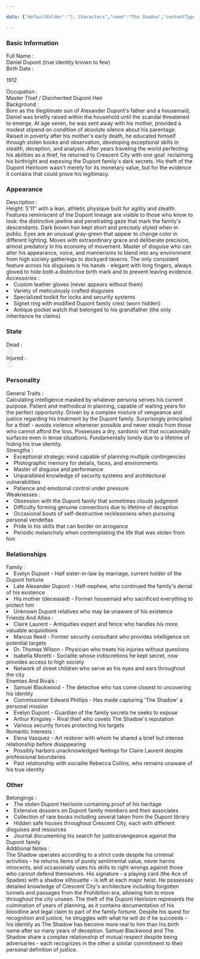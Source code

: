 ```yaml
---

data: {"defaultFolder":"1. Characters","name":"The Shadow","contentType":"","template":{"BasicInformation":{"FullName":{"value":"Daniel Dupont (true identity known to few)","type":"text"},"BirthDate":{"value":"<p>1912</p>","type":"text"},"DeathDate":{"value":null,"type":"text"},"Occupation":{"value":"Master Thief / Disinherited Dupont Heir","type":"text"},"Background":{"value":"Born as the illegitimate son of Alexander Dupont's father and a housemaid, Daniel was briefly raised within the household until the scandal threatened to emerge. At age seven, he was sent away with his mother, provided a modest stipend on condition of absolute silence about his parentage. Raised in poverty after his mother's early death, he educated himself through stolen books and observation, developing exceptional skills in stealth, deception, and analysis. After years traveling the world perfecting his abilities as a thief, he returned to Crescent City with one goal: reclaiming his birthright and exposing the Dupont family's dark secrets. His theft of the Dupont Heirloom wasn't merely for its monetary value, but for the evidence it contains that could prove his legitimacy.","type":"textarea"}},"Appearance":{"Description":{"value":"Height: 5'11\" with a lean, athletic physique built for agility and stealth. Features reminiscent of the Dupont lineage are visible to those who know to look: the distinctive jawline and penetrating gaze that mark the family's descendants. Dark brown hair kept short and precisely styled when in public. Eyes are an unusual gray-green that appear to change color in different lighting. Moves with extraordinary grace and deliberate precision, almost predatory in his economy of movement. Master of disguise who can alter his appearance, voice, and mannerisms to blend into any environment from high society gatherings to dockyard taverns. The only consistent feature across his disguises is his hands - elegant with long fingers, always gloved to hide both a distinctive birth mark and to prevent leaving evidence.","type":"textarea"},"Accessories":{"value":["Custom leather gloves (never appears without them)","Variety of meticulously crafted disguises","Specialized toolkit for locks and security systems","Signet ring with modified Dupont family crest (worn hidden)","Antique pocket watch that belonged to his grandfather (the only inheritance he claims)"],"type":"array:text"}},"State":{"Dead":{"value":false,"type":"boolean"},"Injured":{"value":false,"type":"boolean"}},"Personality":{"GeneralTraits":{"value":"Calculating intelligence masked by whatever persona serves his current purpose. Patient and methodical in planning, capable of waiting years for the perfect opportunity. Driven by a complex mixture of vengeance and justice regarding his treatment by the Dupont family. Surprisingly principled for a thief - avoids violence whenever possible and never steals from those who cannot afford the loss. Possesses a dry, sardonic wit that occasionally surfaces even in tense situations. Fundamentally lonely due to a lifetime of hiding his true identity.","type":"textarea"},"Strengths":{"value":["Exceptional strategic mind capable of planning multiple contingencies","Photographic memory for details, faces, and environments","Master of disguise and performance","Unparalleled knowledge of security systems and architectural vulnerabilities","Patience and emotional control under pressure"],"type":"array:text"},"Weaknesses":{"value":["Obsession with the Dupont family that sometimes clouds judgment","Difficulty forming genuine connections due to lifetime of deception","Occasional bouts of self-destructive recklessness when pursuing personal vendettas","Pride in his skills that can border on arrogance","Periodic melancholy when contemplating the life that was stolen from him"],"type":"array:text"}},"Relationships":{"Family":{"value":["Evelyn Dupont - Half sister-in-law by marriage, current holder of the Dupont fortune","Late Alexander Dupont - Half-nephew, who continued the family's denial of his existence","His mother (deceased) - Former housemaid who sacrificed everything to protect him","Unknown Dupont relatives who may be unaware of his existence"],"type":"array:text"},"FriendsAndAllies":{"value":["Claire Laurent - Antiquities expert and fence who handles his more valuable acquisitions","Marcus Reed - Former security consultant who provides intelligence on potential targets","Dr. Thomas Wilson - Physician who treats his injuries without questions","Isabella Moretti - Socialite whose indiscretions he kept secret, now provides access to high society","Network of street children who serve as his eyes and ears throughout the city"],"type":"array:text"},"EnemiesAndRivals":{"value":["Samuel Blackwood - The detective who has come closest to uncovering his identity","Commissioner Edward Phillips - Has made capturing 'The Shadow' a personal mission","Evelyn Dupont - Guardian of the family secrets he seeks to expose","Arthur Kingsley - Rival thief who covets The Shadow's reputation","Various security forces protecting his targets"],"type":"array:text"},"RomanticInterests":{"value":["Elena Vasquez - Art restorer with whom he shared a brief but intense relationship before disappearing","Possibly harbors unacknowledged feelings for Claire Laurent despite professional boundaries","Past relationship with socialite Rebecca Collins, who remains unaware of his true identity"],"type":"array:text"}},"Other":{"Belongings":{"value":["The stolen Dupont Heirloom containing proof of his heritage","Extensive dossiers on Dupont family members and their associates","Collection of rare books including several taken from the Dupont library","Hidden safe houses throughout Crescent City, each with different disguises and resources","Journal documenting his search for justice/vengeance against the Dupont family"],"type":"array:text"},"AdditionalNotes":{"value":"The Shadow operates according to a strict code despite his criminal activities - he returns items of purely sentimental value, never harms innocents, and occasionally uses his skills to right wrongs against those who cannot defend themselves. His signature - a playing card (the Ace of Spades) with a shadow silhouette - is left at each major heist. He possesses detailed knowledge of Crescent City's architecture including forgotten tunnels and passages from the Prohibition era, allowing him to move throughout the city unseen. The theft of the Dupont Heirloom represents the culmination of years of planning, as it contains documentation of his bloodline and legal claim to part of the family fortune. Despite his quest for recognition and justice, he struggles with what he will do if he succeeds - his identity as The Shadow has become more real to him than his birth name after so many years of deception. Samuel Blackwood and The Shadow share a complex relationship of mutual respect despite being adversaries - each recognizes in the other a similar commitment to their personal definition of justice.","type":"textarea"}}}}

---
```



<div class="section level-3"><h3 class="section-header">Basic Information</h3><div class="section-content"><div class="content-container"><div class="field-container field-type-text"><div class="field-label">Full Name : </div><div class="field-value text-value">Daniel Dupont (true identity known to few)</div></div><div class="field-container field-type-text"><div class="field-label">Birth Date : </div><div class="field-value text-value"><p>1912</p></div></div><div class="field-container field-type-text"><div class="field-label">Occupation : </div><div class="field-value text-value">Master Thief / Disinherited Dupont Heir</div></div><div class="field-container field-type-textarea"><div class="field-label">Background : </div><div class="field-value"><div class="content-creation-textarea">Born as the illegitimate son of Alexander Dupont's father and a housemaid, Daniel was briefly raised within the household until the scandal threatened to emerge. At age seven, he was sent away with his mother, provided a modest stipend on condition of absolute silence about his parentage. Raised in poverty after his mother's early death, he educated himself through stolen books and observation, developing exceptional skills in stealth, deception, and analysis. After years traveling the world perfecting his abilities as a thief, he returned to Crescent City with one goal: reclaiming his birthright and exposing the Dupont family's dark secrets. His theft of the Dupont Heirloom wasn't merely for its monetary value, but for the evidence it contains that could prove his legitimacy.</div></div></div></div></div></div><div class="section-separator"></div><div class="section level-3"><h3 class="section-header">Appearance</h3><div class="section-content"><div class="content-container"><div class="field-container field-type-textarea"><div class="field-label">Description : </div><div class="field-value"><div class="content-creation-textarea">Height: 5'11" with a lean, athletic physique built for agility and stealth. Features reminiscent of the Dupont lineage are visible to those who know to look: the distinctive jawline and penetrating gaze that mark the family's descendants. Dark brown hair kept short and precisely styled when in public. Eyes are an unusual gray-green that appear to change color in different lighting. Moves with extraordinary grace and deliberate precision, almost predatory in his economy of movement. Master of disguise who can alter his appearance, voice, and mannerisms to blend into any environment from high society gatherings to dockyard taverns. The only consistent feature across his disguises is his hands - elegant with long fingers, always gloved to hide both a distinctive birth mark and to prevent leaving evidence.</div></div></div><div class="field-container field-type-array:text"><div class="field-label">Accessories : </div><nav class="field-value array-container"><li class="array-item text-item">Custom leather gloves (never appears without them)</li><li class="array-item text-item">Variety of meticulously crafted disguises</li><li class="array-item text-item">Specialized toolkit for locks and security systems</li><li class="array-item text-item">Signet ring with modified Dupont family crest (worn hidden)</li><li class="array-item text-item">Antique pocket watch that belonged to his grandfather (the only inheritance he claims)</li></nav></div></div></div></div><div class="section-separator"></div><div class="section level-3"><h3 class="section-header">State</h3><div class="section-content"><div class="content-container"><div class="field-container field-type-boolean"><div class="field-label">Dead : </div><div class="field-value"><input type="checkbox" disabled="true"></div></div><div class="field-container field-type-boolean"><div class="field-label">Injured : </div><div class="field-value"><input type="checkbox" disabled="true"></div></div></div></div></div><div class="section-separator"></div><div class="section level-3"><h3 class="section-header">Personality</h3><div class="section-content"><div class="content-container"><div class="field-container field-type-textarea"><div class="field-label">General Traits : </div><div class="field-value"><div class="content-creation-textarea">Calculating intelligence masked by whatever persona serves his current purpose. Patient and methodical in planning, capable of waiting years for the perfect opportunity. Driven by a complex mixture of vengeance and justice regarding his treatment by the Dupont family. Surprisingly principled for a thief - avoids violence whenever possible and never steals from those who cannot afford the loss. Possesses a dry, sardonic wit that occasionally surfaces even in tense situations. Fundamentally lonely due to a lifetime of hiding his true identity.</div></div></div><div class="field-container field-type-array:text"><div class="field-label">Strengths : </div><nav class="field-value array-container"><li class="array-item text-item">Exceptional strategic mind capable of planning multiple contingencies</li><li class="array-item text-item">Photographic memory for details, faces, and environments</li><li class="array-item text-item">Master of disguise and performance</li><li class="array-item text-item">Unparalleled knowledge of security systems and architectural vulnerabilities</li><li class="array-item text-item">Patience and emotional control under pressure</li></nav></div><div class="field-container field-type-array:text"><div class="field-label">Weaknesses : </div><nav class="field-value array-container"><li class="array-item text-item">Obsession with the Dupont family that sometimes clouds judgment</li><li class="array-item text-item">Difficulty forming genuine connections due to lifetime of deception</li><li class="array-item text-item">Occasional bouts of self-destructive recklessness when pursuing personal vendettas</li><li class="array-item text-item">Pride in his skills that can border on arrogance</li><li class="array-item text-item">Periodic melancholy when contemplating the life that was stolen from him</li></nav></div></div></div></div><div class="section-separator"></div><div class="section level-3"><h3 class="section-header">Relationships</h3><div class="section-content"><div class="content-container"><div class="field-container field-type-array:text"><div class="field-label">Family : </div><nav class="field-value array-container"><li class="array-item text-item">Evelyn Dupont - Half sister-in-law by marriage, current holder of the Dupont fortune</li><li class="array-item text-item">Late Alexander Dupont - Half-nephew, who continued the family's denial of his existence</li><li class="array-item text-item">His mother (deceased) - Former housemaid who sacrificed everything to protect him</li><li class="array-item text-item">Unknown Dupont relatives who may be unaware of his existence</li></nav></div><div class="field-container field-type-array:text"><div class="field-label">Friends And Allies : </div><nav class="field-value array-container"><li class="array-item text-item">Claire Laurent - Antiquities expert and fence who handles his more valuable acquisitions</li><li class="array-item text-item">Marcus Reed - Former security consultant who provides intelligence on potential targets</li><li class="array-item text-item">Dr. Thomas Wilson - Physician who treats his injuries without questions</li><li class="array-item text-item">Isabella Moretti - Socialite whose indiscretions he kept secret, now provides access to high society</li><li class="array-item text-item">Network of street children who serve as his eyes and ears throughout the city</li></nav></div><div class="field-container field-type-array:text"><div class="field-label">Enemies And Rivals : </div><nav class="field-value array-container"><li class="array-item text-item">Samuel Blackwood - The detective who has come closest to uncovering his identity</li><li class="array-item text-item">Commissioner Edward Phillips - Has made capturing 'The Shadow' a personal mission</li><li class="array-item text-item">Evelyn Dupont - Guardian of the family secrets he seeks to expose</li><li class="array-item text-item">Arthur Kingsley - Rival thief who covets The Shadow's reputation</li><li class="array-item text-item">Various security forces protecting his targets</li></nav></div><div class="field-container field-type-array:text"><div class="field-label">Romantic Interests : </div><nav class="field-value array-container"><li class="array-item text-item">Elena Vasquez - Art restorer with whom he shared a brief but intense relationship before disappearing</li><li class="array-item text-item">Possibly harbors unacknowledged feelings for Claire Laurent despite professional boundaries</li><li class="array-item text-item">Past relationship with socialite Rebecca Collins, who remains unaware of his true identity</li></nav></div></div></div></div><div class="section-separator"></div><div class="section level-3"><h3 class="section-header">Other</h3><div class="section-content"><div class="content-container"><div class="field-container field-type-array:text"><div class="field-label">Belongings : </div><nav class="field-value array-container"><li class="array-item text-item">The stolen Dupont Heirloom containing proof of his heritage</li><li class="array-item text-item">Extensive dossiers on Dupont family members and their associates</li><li class="array-item text-item">Collection of rare books including several taken from the Dupont library</li><li class="array-item text-item">Hidden safe houses throughout Crescent City, each with different disguises and resources</li><li class="array-item text-item">Journal documenting his search for justice/vengeance against the Dupont family</li></nav></div><div class="field-container field-type-textarea"><div class="field-label">Additional Notes : </div><div class="field-value"><div class="content-creation-textarea">The Shadow operates according to a strict code despite his criminal activities - he returns items of purely sentimental value, never harms innocents, and occasionally uses his skills to right wrongs against those who cannot defend themselves. His signature - a playing card (the Ace of Spades) with a shadow silhouette - is left at each major heist. He possesses detailed knowledge of Crescent City's architecture including forgotten tunnels and passages from the Prohibition era, allowing him to move throughout the city unseen. The theft of the Dupont Heirloom represents the culmination of years of planning, as it contains documentation of his bloodline and legal claim to part of the family fortune. Despite his quest for recognition and justice, he struggles with what he will do if he succeeds - his identity as The Shadow has become more real to him than his birth name after so many years of deception. Samuel Blackwood and The Shadow share a complex relationship of mutual respect despite being adversaries - each recognizes in the other a similar commitment to their personal definition of justice.</div></div></div></div></div></div><div class="section-separator"></div>